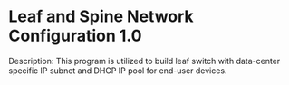 # Leaf and Spine Network Configuration 1.0
Description: This program is utilized to build leaf switch with data-center specific IP subnet and DHCP IP pool for end-user devices. 
